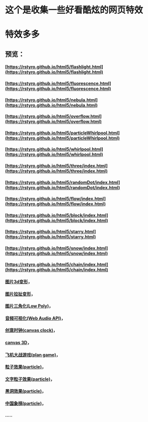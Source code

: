 # 这个是收集一些好看酷炫的网页特效
# 特效多多
## 预览：
#### [https://rstyro.github.io/html5/flashlight.html](https://rstyro.github.io/html5/flashlight.html)
#### [https://rstyro.github.io/html5/fluorescence.html](https://rstyro.github.io/html5/fluorescence.html)
#### [https://rstyro.github.io/html5/nebula.html](https://rstyro.github.io/html5/nebula.html)
#### [https://rstyro.github.io/html5/overflow.html](https://rstyro.github.io/html5/overflow.html)
#### [https://rstyro.github.io/html5/particleWhirlpool.html](https://rstyro.github.io/html5/particleWhirlpool.html)
#### [https://rstyro.github.io/html5/whirlpool.html](https://rstyro.github.io/html5/whirlpool.html)
#### [https://rstyro.github.io/html5/three/index.html](https://rstyro.github.io/html5/three/index.html)
#### [https://rstyro.github.io/html5/randomDot/index.html](https://rstyro.github.io/html5/randomDot/index.html)
#### [https://rstyro.github.io/html5/flow/index.html](https://rstyro.github.io/html5/flow/index.html)
#### [https://rstyro.github.io/html5/block/index.html](https://rstyro.github.io/html5/block/index.html)
#### [https://rstyro.github.io/html5/starry.html](https://rstyro.github.io/html5/starry.html)
#### [https://rstyro.github.io/html5/snow/index.html](https://rstyro.github.io/html5/snow/index.html)
#### [https://rstyro.github.io/html5/chain/index.html](https://rstyro.github.io/html5/chain/index.html)

#### [图片3d变形](https://rstyro.github.io/html5/canvas的一些特效/src/Funny-demo/transform/demo2.html)，

#### [图片拉扯变形](https://rstyro.github.io/html5/canvas的一些特效/src/Funny-demo/transform/demo1.html)，

#### [图片三角化(Low Poly)](https://rstyro.github.io/html5/canvas的一些特效/src/Funny-demo/lowpoly/index.html)，

#### [音频可视化(Web Audio API)](https://rstyro.github.io/html5/canvas的一些特效/src/Funny-demo/musicPlayer/index.html)，

#### [创意时钟(canvas clock)](https://rstyro.github.io/html5/canvas的一些特效/src/Funny-demo/coolClock/index.html)，

#### [canvas 3D](https://rstyro.github.io/html5/canvas的一些特效/src/3D-demo/3Dcubes.html)，

#### [飞机大战游戏(plan game)](https://rstyro.github.io/html5/canvas的一些特效/src/Game-demo/planGame/index.html)，

#### [粒子效果(particle)](https://rstyro.github.io/html5/canvas的一些特效/src/Particle-demo/orangutan/index.html)，

#### [文字粒子效果(particle)](https://rstyro.github.io/html5/canvas的一些特效/src/Particle-demo/imgdata/controlImgData.html)，

#### [黑洞效果(particle)](https://rstyro.github.io/html5/canvas的一些特效/src/Particle-demo/blackhole/blackhole.html)，
#### [中国象棋(particle)](https://rstyro.github.io/html5/中国象棋/index.html)，
#### .....
